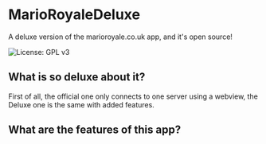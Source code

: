 # MarioRoyaleDeluxe
A deluxe version of the marioroyale.co.uk app, and it's open source!

![License: GPL v3](https://img.shields.io/badge/License-GPL%20v3-blue.svg)

## What is so deluxe about it?
First of all, the official one only connects to one server using a webview, the Deluxe one is the same with added features.

## What are the features of this app?
